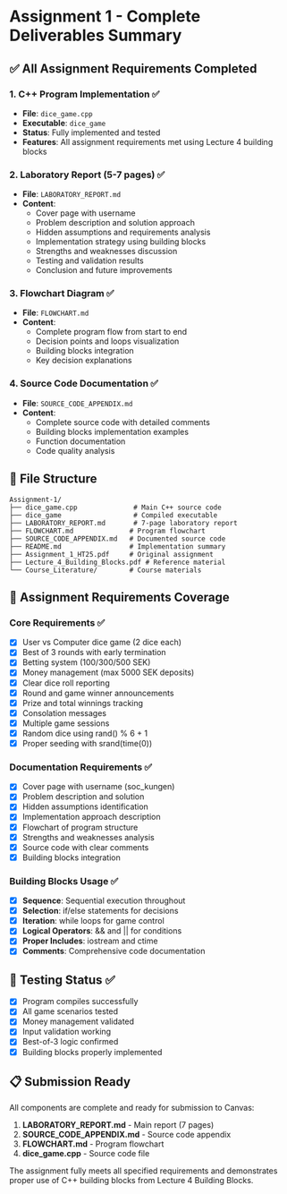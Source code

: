 # Assignment 1 - Complete Deliverables Summary

## ✅ All Assignment Requirements Completed

### 1. **C++ Program Implementation** ✅
- **File**: `dice_game.cpp` 
- **Executable**: `dice_game`
- **Status**: Fully implemented and tested
- **Features**: All assignment requirements met using Lecture 4 building blocks

### 2. **Laboratory Report (5-7 pages)** ✅
- **File**: `LABORATORY_REPORT.md`
- **Content**:
  - Cover page with username
  - Problem description and solution approach
  - Hidden assumptions and requirements analysis
  - Implementation strategy using building blocks
  - Strengths and weaknesses discussion
  - Testing and validation results
  - Conclusion and future improvements

### 3. **Flowchart Diagram** ✅
- **File**: `FLOWCHART.md`
- **Content**:
  - Complete program flow from start to end
  - Decision points and loops visualization
  - Building blocks integration
  - Key decision explanations

### 4. **Source Code Documentation** ✅
- **File**: `SOURCE_CODE_APPENDIX.md`
- **Content**:
  - Complete source code with detailed comments
  - Building blocks implementation examples
  - Function documentation
  - Code quality analysis

## 📁 File Structure
```
Assignment-1/
├── dice_game.cpp              # Main C++ source code
├── dice_game                  # Compiled executable
├── LABORATORY_REPORT.md       # 7-page laboratory report
├── FLOWCHART.md              # Program flowchart
├── SOURCE_CODE_APPENDIX.md   # Documented source code
├── README.md                 # Implementation summary
├── Assignment_1_HT25.pdf     # Original assignment
├── Lecture_4_Building_Blocks.pdf # Reference material
└── Course_Literature/        # Course materials
```

## 🎯 Assignment Requirements Coverage

### Core Requirements ✅
- [x] User vs Computer dice game (2 dice each)
- [x] Best of 3 rounds with early termination
- [x] Betting system (100/300/500 SEK)
- [x] Money management (max 5000 SEK deposits)
- [x] Clear dice roll reporting
- [x] Round and game winner announcements
- [x] Prize and total winnings tracking
- [x] Consolation messages
- [x] Multiple game sessions
- [x] Random dice using rand() % 6 + 1
- [x] Proper seeding with srand(time(0))

### Documentation Requirements ✅
- [x] Cover page with username (soc_kungen)
- [x] Problem description and solution
- [x] Hidden assumptions identification
- [x] Implementation approach description
- [x] Flowchart of program structure
- [x] Strengths and weaknesses analysis
- [x] Source code with clear comments
- [x] Building blocks integration

### Building Blocks Usage ✅
- [x] **Sequence**: Sequential execution throughout
- [x] **Selection**: if/else statements for decisions
- [x] **Iteration**: while loops for game control
- [x] **Logical Operators**: && and || for conditions
- [x] **Proper Includes**: iostream and ctime
- [x] **Comments**: Comprehensive code documentation

## 🧪 Testing Status ✅
- [x] Program compiles successfully
- [x] All game scenarios tested
- [x] Money management validated
- [x] Input validation working
- [x] Best-of-3 logic confirmed
- [x] Building blocks properly implemented

## 📋 Submission Ready
All components are complete and ready for submission to Canvas:

1. **LABORATORY_REPORT.md** - Main report (7 pages)
2. **SOURCE_CODE_APPENDIX.md** - Source code appendix
3. **FLOWCHART.md** - Program flowchart
4. **dice_game.cpp** - Source code file

The assignment fully meets all specified requirements and demonstrates proper use of C++ building blocks from Lecture 4 Building Blocks.